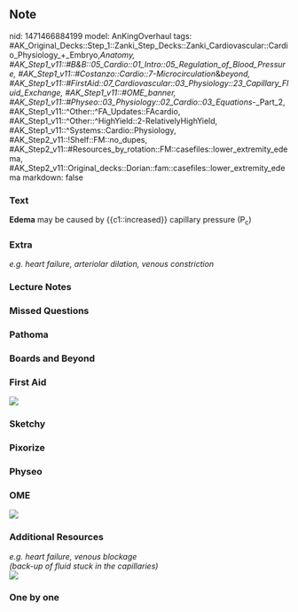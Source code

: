 ## Note
nid: 1471466884199
model: AnKingOverhaul
tags: #AK_Original_Decks::Step_1::Zanki_Step_Decks::Zanki_Cardiovascular::Cardio_Physiology_+_Embryo,_Anatomy, #AK_Step1_v11::#B&B::05_Cardio::01_Intro::05_Regulation_of_Blood_Pressure, #AK_Step1_v11::#Costanzo::Cardio::7-Microcirculation_&_beyond, #AK_Step1_v11::#FirstAid::07_Cardiovascular::03_Physiology::23_Capillary_Fluid_Exchange, #AK_Step1_v11::#OME_banner, #AK_Step1_v11::#Physeo::03_Physiology::02_Cardio::03_Equations_-_Part_2, #AK_Step1_v11::^Other::^FA_Updates::FAcardio, #AK_Step1_v11::^Other::^HighYield::2-RelativelyHighYield, #AK_Step1_v11::^Systems::Cardio::Physiology, #AK_Step2_v11::!Shelf::FM::no_dupes, #AK_Step2_v11::#Resources_by_rotation::FM::casefiles::lower_extremity_edema, #AK_Step2_v11::Original_decks::Dorian::fam::casefiles::lower_extremity_edema
markdown: false

### Text
<div>
  <b>Edema</b> may be caused by {{c1::increased}} capillary
  pressure (P<sub>c</sub>)
</div>

### Extra
<i>e.g. heart failure, arteriolar dilation, venous constriction</i>

### Lecture Notes


### Missed Questions


### Pathoma


### Boards and Beyond


### First Aid
<img src="tmpKRO_MT.png">

### Sketchy


### Pixorize


### Physeo


### OME
<div class="ome-widget">
  <a href="https://onlinemeded.org?ref=anki"><img src=
  "_OME_AnkiFlashcards_General_4.png"></a>
</div>

### Additional Resources
<div>
  <i>e.g. heart failure, venous blockage</i>
  <div>
    <div>
      <i>(back-up of fluid stuck in the capillaries)</i>
    </div>
  </div>
</div>
<div>
  <i><img src="okaay.png" style="" class="resizer"></i>
</div>

### One by one

